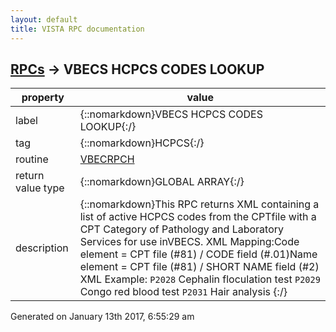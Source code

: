 ```yaml
---
layout: default
title: VISTA RPC documentation
---
```




## [RPCs](TableOfContent.md) &#8594; VBECS HCPCS CODES LOOKUP 

 property | value 
--- | --- 
 label | {::nomarkdown}VBECS HCPCS CODES LOOKUP{:/}
 tag | {::nomarkdown}HCPCS{:/}
 routine | [VBECRPCH](http://code.osehra.org/dox/Routine_VBECRPCH_source.html)
 return value type | {::nomarkdown}GLOBAL ARRAY{:/}
 description | {::nomarkdown}This RPC returns XML containing a list of active HCPCS codes from the CPTfile with a CPT Category of Pathology and Laboratory Services for use inVBECS. XML Mapping:Code element = CPT file (#81) / CODE field (#.01)Name element = CPT file (#81) / SHORT NAME field (#2) XML Example:<Root>    <HCPCS>        <Code>P2028</Code>        <Name>Cephalin floculation test</Name>    </HCPCS>    <HCPCS>        <Code>P2029</Code>        <Name>Congo red blood test</Name>    </HCPCS>    <HCPCS>        <Code>P2031</Code>        <Name>Hair analysis</Name>    </HCPCS></Root>{:/}




 Generated on January 13th 2017, 6:55:29 am
